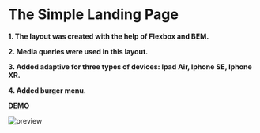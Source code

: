 # The Simple Landing Page #
__1. The layout was created with the help of Flexbox and BEM.__

__2. Media queries were used in this layout.__

__3. Added adaptive for three types of devices: Ipad Air, Iphone SE, Iphone XR.__

__4. Added burger menu.__

__[DEMO](https://nikitalugovskih.github.io/Simple-Landing-Page/ "Необязательная подсказка")__

![preview](https://github.com/nikitalugovskih/landing-page/blob/main/preview.jpg?raw=true)
